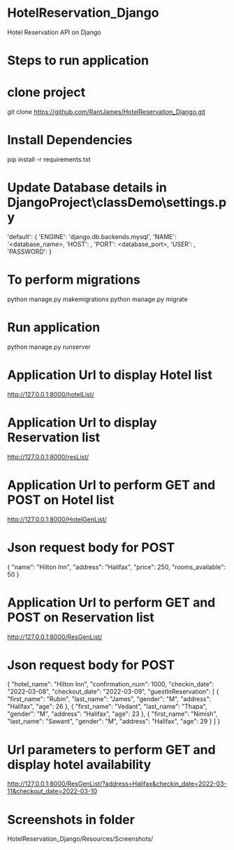 # HotelReservation_Django
Hotel Reservation API on Django

# Steps to run application

# clone project
git clone https://github.com/RantJames/HotelReservation_Django.git

# Install Dependencies
pip install -r requirements.txt

# Update Database details in DjangoProject\classDemo\settings.py
'default': { 'ENGINE': 'django.db.backends.mysql', 'NAME': '<database_name>, 'HOST': , 'PORT': <database_port>, 'USER': , 'PASSWORD': }

# To perform migrations
python manage.py makemigrations python manage.py migrate

# Run application
python manage.py runserver

# Application Url to display Hotel list
http://127.0.0.1:8000/hotelList/

# Application Url to display Reservation list
http://127.0.0.1:8000/resList/

# Application Url to perform GET and POST on Hotel list
http://127.0.0.1:8000/HotelGenList/

# Json request body for POST
{
        "name": "Hilton Inn",
        "address": "Halifax",
        "price": 250,
        "rooms_available": 50
 }

# Application Url to perform GET and POST on Reservation list
http://127.0.0.1:8000/ResGenList/

# Json request body for POST
{
        "hotel_name": "Hilton Inn",
        "confirmation_num": 1000,
        "checkin_date": "2022-03-08",
        "checkout_date": "2022-03-09",
        "guestInReservation": [
            {
                "first_name": "Rubin",
                "last_name": "James",
                "gender": "M",
                "address": "Halifax",
                "age": 26
            },
            {
                "first_name": "Vedant",
                "last_name": "Thapa",
                "gender": "M",
                "address": "Halifax",
                "age": 23
            },
            {
                "first_name": "Nimish",
                "last_name": "Sawant",
                "gender": "M",
                "address": "Halifax",
                "age": 29
            }
        ]
    }
    
# Url parameters to perform GET and display hotel availability
http://127.0.0.1:8000/ResGenList/?address=Halifax&checkin_date=2022-03-11&checkout_date=2022-03-10

# Screenshots in folder
HotelReservation_Django/Resources/Screenshots/

